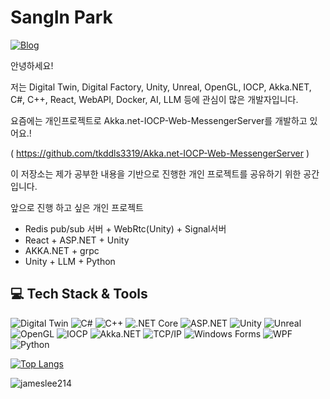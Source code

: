 #  SangIn Park 
[![Blog](https://img.shields.io/badge/Blog-UsingSystem-%23ff5722?style=flat&logo=tistory&logoColor=white)](https://usingsystem.tistory.com/)

안녕하세요! 

저는 Digital Twin, Digital Factory, Unity, Unreal, OpenGL, IOCP, Akka.NET, C#, C++, React, WebAPI, Docker, AI, LLM 등에 관심이 많은 개발자입니다. 

요즘에는 개인프로젝트로 Akka.net-IOCP-Web-MessengerServer를 개발하고 있어요.!

( https://github.com/tkddls3319/Akka.net-IOCP-Web-MessengerServer )

이 저장소는 제가 공부한 내용을 기반으로 진행한 개인 프로젝트를 공유하기 위한 공간입니다.

앞으로 진행 하고 싶은 개인 프로젝트
- Redis pub/sub 서버 + WebRtc(Unity) + Signal서버
- React + ASP.NET + Unity
- AKKA.NET + grpc
- Unity + LLM + Python

## 💻 Tech Stack & Tools

![Digital Twin](https://img.shields.io/badge/Digital%20Twin-%23007ACC.svg?style=flat&logo=digitalocean&logoColor=white)
![C#](https://img.shields.io/badge/C%23-%23bb69b4.svg?style=flat&logo=c-sharp&logoColor=white)
![C++](https://img.shields.io/badge/C%2B%2B-%2300599C.svg?style=flat&logo=c%2B%2B&logoColor=white)
![.NET Core](https://img.shields.io/badge/.NET%20Core-%23512BD4.svg?style=flat&logo=dotnet&logoColor=white)
![ASP.NET](https://img.shields.io/badge/ASP.NET-%230072C6.svg?style=flat&logo=dotnet&logoColor=white)
![Unity](https://img.shields.io/badge/Unity-%23000000.svg?style=flat&logo=unity&logoColor=white)
![Unreal](https://img.shields.io/badge/Unreal%20Engine-%230E1128.svg?style=flat&logo=unrealengine&logoColor=white)
![OpenGL](https://img.shields.io/badge/OpenGL-%23376C99.svg?style=flat&logo=opengl&logoColor=white)
![IOCP](https://img.shields.io/badge/IOCP-%23ffcc00.svg?style=flat&logo=microsoft&logoColor=black)
![Akka.NET](https://img.shields.io/badge/Akka.NET-%2300628A.svg?style=flat&logo=akka&logoColor=white)
![TCP/IP](https://img.shields.io/badge/TCP%2FIP-%23007ACC.svg?style=flat&logo=internetexplorer&logoColor=white)
![Windows Forms](https://img.shields.io/badge/Windows%20Forms-%23007ACC.svg?style=flat&logo=windows&logoColor=white)
![WPF](https://img.shields.io/badge/WPF-%23007ACC.svg?style=flat&logo=windows&logoColor=white)
![Python](https://img.shields.io/badge/Python-%233776AB.svg?style=flat&logo=python&logoColor=white)

[![Top Langs](https://github-readme-stats-git-masterrstaa-rickstaa.vercel.app/api/top-langs/?username=tkddls3319)](https://github.com/anuraghazra/github-readme-stats)

<img src="https://komarev.com/ghpvc/?username=tkddls3319" alt="jameslee214" style="display: hidden"/> 
